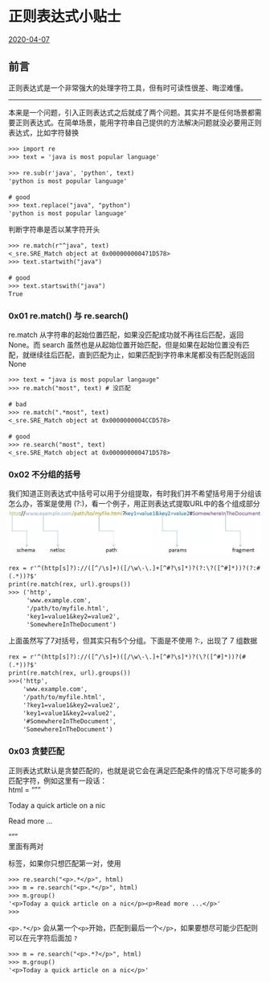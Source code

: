 # 正则表达式小贴士

[2020-04-07]()

## [](#前言 "前言")前言

正则表达式是一个非常强大的处理字符工具，但有时可读性很差、晦涩难懂。

* * *

本来是一个问题，引入正则表达式之后就成了两个问题。其实并不是任何场景都需要正则表达式。在简单场景，能用字符串自己提供的方法解决问题就没必要用正则表达式，比如字符替换

```
>>> import re
>>> text = 'java is most popular language'

>>> re.sub(r'java', 'python', text)
'python is most popular language'

# good
>>> text.replace("java", "python")
'python is most popular language'
```

判断字符串是否以某字符开头

```
>>> re.match(r"^java", text)
<_sre.SRE_Match object at 0x000000000471D578>
>>> text.startwith("java")

# good
>>> text.startswith("java")
True
```

### [](#0x01-re-match-与-re-search "0x01 re.match() 与 re.search()")0x01 re.match\(\) 与 re.search\(\)

re.match 从字符串的起始位置匹配，如果没匹配成功就不再往后匹配，返回 None。而 search 虽然也是从起始位置开始匹配，但是如果在起始位置没有匹配，就继续往后匹配，直到匹配为止，如果匹配到字符串末尾都没有匹配则返回 None

```
>>> text = "java is most popular langauge"
>>> re.match("most", text) # 没匹配

# bad
>>> re.match(".*most", text) 
<_sre.SRE_Match object at 0x0000000004CCD578>

# good
>>> re.search("most", text)
<_sre.SRE_Match object at 0x000000000471D578>
```

### [](#0x02-不分组的括号 "0x02 不分组的括号")0x02 不分组的括号

我们知道正则表达式中括号可以用于分组提取，有时我们并不希望括号用于分组该怎么办，答案是使用 \(\?:\)，看一个例子，用正则表达式提取URL中的各个组成部分  
![](1.png)

```
rex = r'^(http[s]?)://([^/\s]+)([/\w\-\.]+[^#?\s]*)?(?:\?([^#]*))?(?:#(.*))?$'
print(re.match(rex, url).groups())
>>> ('http',
     'www.example.com', 
     '/path/to/myfile.html', 
     'key1=value1&key2=value2', 
     'SomewhereInTheDocument')
```

上面虽然写了7对括号，但其实只有5个分组。下面是不使用 \?:，出现了 7 组数据

```
rex = r'^(http[s]?)://([^/\s]+)([/\w\-\.]+[^#?\s]*)?(\?([^#]*))?(#(.*))?$'
print(re.match(rex, url).groups())
>>>('http', 
    'www.example.com', 
    '/path/to/myfile.html', 
    '?key1=value1&key2=value2', 
    'key1=value1&key2=value2', 
    '#SomewhereInTheDocument', 
    'SomewhereInTheDocument')
```

### [](#0x03-贪婪匹配 "0x03 贪婪匹配")0x03 贪婪匹配

正则表达式默认是贪婪匹配的，也就是说它会在满足匹配条件的情况下尽可能多的匹配字符，例如这里有一段话：  
html = “””

Today a quick article on a nic

Read more …

“””  
里面有两对

标签，如果你只想匹配第一对，使用

```
>>> re.search("<p>.*</p>", html)
>>> m = re.search("<p>.*</p>", html)
>>> m.group()
'<p>Today a quick article on a nic</p><p>Read more ...</p>'
>>>
```

`<p>.*</p>` 会从第一个`<p>`开始，匹配到最后一个`</p>`，如果要想尽可能少匹配则可以在元字符后面加 `?`

```
>>> m = re.search("<p>.*?</p>", html)
>>> m.group()
'<p>Today a quick article on a nic</p>'
```
